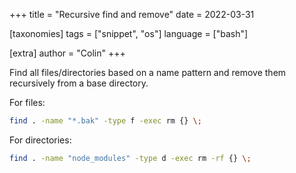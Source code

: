 +++
title = "Recursive find and remove"
date = 2022-03-31

[taxonomies]
tags = ["snippet", "os"]
language = ["bash"]

[extra]
author = "Colin"
+++

Find all files/directories based on a name pattern and remove them recursively from a base directory.

For files:

```bash
find . -name "*.bak" -type f -exec rm {} \;
```

For directories:

```bash
find . -name "node_modules" -type d -exec rm -rf {} \;
```